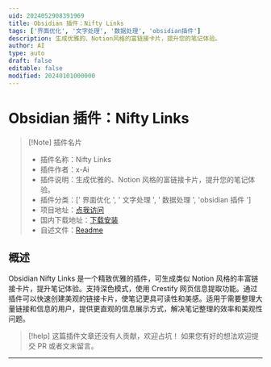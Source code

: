 ```yaml
---
uid: 2024052908391969
title: Obsidian 插件：Nifty Links
tags: ['界面优化', '文字处理', '数据处理', 'obsidian插件']
description: 生成优雅的、Notion风格的富链接卡片，提升您的笔记体验。
author: AI
type: auto
draft: false
editable: false
modified: 20240101000000
---
```


# Obsidian 插件：Nifty Links

> [!Note] 插件名片
> - 插件名称：Nifty Links
> - 插件作者：x-Ai
> - 插件说明：生成优雅的、Notion 风格的富链接卡片，提升您的笔记体验。
> - 插件分类：[' 界面优化 ', ' 文字处理 ', ' 数据处理 ', 'obsidian 插件 ']
> - 项目地址：[点我访问](https://github.com/x-Ai/obsidian-nifty-links)
> - 国内下载地址：[下载安装](https://pkmer.cn/products/plugin/pluginMarket/?nifty-links)
> - 自述文件：[Readme](https://ghproxy.net/https://raw.githubusercontent.com/x-Ai/obsidian-nifty-links/master/README.md)

## 概述

Obsidian Nifty Links 是一个精致优雅的插件，可生成类似 Notion 风格的丰富链接卡片，提升笔记体验。支持深色模式，使用 Crestify 网页信息提取功能。通过插件可以快速创建美观的链接卡片，使笔记更具可读性和美感。适用于需要整理大量链接和信息的用户，提供更直观的信息展示方式，解决笔记整理的效率和美观性问题。

> [!help]
> 这篇插件文章还没有人贡献，欢迎占坑！
> 如果您有好的想法欢迎提交 PR 或者文末留言。

---



